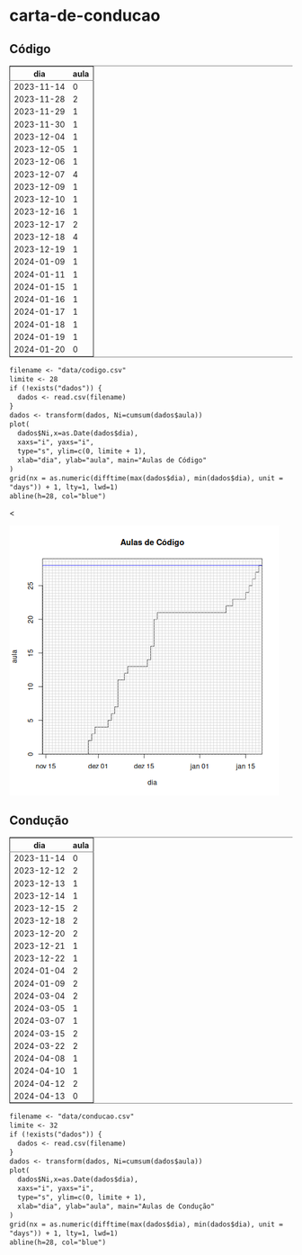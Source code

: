 

# carta-de-conducao


## Código

<table id="orgc43a3f8" border="2" cellspacing="0" cellpadding="6" rules="groups" frame="hsides">


<colgroup>
<col  class="org-right" />

<col  class="org-right" />
</colgroup>
<thead>
<tr>
<th scope="col" class="org-right">dia</th>
<th scope="col" class="org-right">aula</th>
</tr>
</thead>

<tbody>
<tr>
<td class="org-right">2023-11-14</td>
<td class="org-right">0</td>
</tr>


<tr>
<td class="org-right">2023-11-28</td>
<td class="org-right">2</td>
</tr>


<tr>
<td class="org-right">2023-11-29</td>
<td class="org-right">1</td>
</tr>


<tr>
<td class="org-right">2023-11-30</td>
<td class="org-right">1</td>
</tr>


<tr>
<td class="org-right">2023-12-04</td>
<td class="org-right">1</td>
</tr>


<tr>
<td class="org-right">2023-12-05</td>
<td class="org-right">1</td>
</tr>


<tr>
<td class="org-right">2023-12-06</td>
<td class="org-right">1</td>
</tr>


<tr>
<td class="org-right">2023-12-07</td>
<td class="org-right">4</td>
</tr>


<tr>
<td class="org-right">2023-12-09</td>
<td class="org-right">1</td>
</tr>


<tr>
<td class="org-right">2023-12-10</td>
<td class="org-right">1</td>
</tr>


<tr>
<td class="org-right">2023-12-16</td>
<td class="org-right">1</td>
</tr>


<tr>
<td class="org-right">2023-12-17</td>
<td class="org-right">2</td>
</tr>


<tr>
<td class="org-right">2023-12-18</td>
<td class="org-right">4</td>
</tr>


<tr>
<td class="org-right">2023-12-19</td>
<td class="org-right">1</td>
</tr>


<tr>
<td class="org-right">2024-01-09</td>
<td class="org-right">1</td>
</tr>


<tr>
<td class="org-right">2024-01-11</td>
<td class="org-right">1</td>
</tr>


<tr>
<td class="org-right">2024-01-15</td>
<td class="org-right">1</td>
</tr>


<tr>
<td class="org-right">2024-01-16</td>
<td class="org-right">1</td>
</tr>


<tr>
<td class="org-right">2024-01-17</td>
<td class="org-right">1</td>
</tr>


<tr>
<td class="org-right">2024-01-18</td>
<td class="org-right">1</td>
</tr>


<tr>
<td class="org-right">2024-01-19</td>
<td class="org-right">1</td>
</tr>


<tr>
<td class="org-right">2024-01-20</td>
<td class="org-right">0</td>
</tr>
</tbody>
</table>

    filename <- "data/codigo.csv"
    limite <- 28
    if (!exists("dados")) {
      dados <- read.csv(filename)
    }
    dados <- transform(dados, Ni=cumsum(dados$aula))
    plot(
      dados$Ni,x=as.Date(dados$dia),
      xaxs="i", yaxs="i",
      type="s", ylim=c(0, limite + 1),
      xlab="dia", ylab="aula", main="Aulas de Código"
    )
    grid(nx = as.numeric(difftime(max(dados$dia), min(dados$dia), unit = "days")) + 1, lty=1, lwd=1)
    abline(h=28, col="blue")

<

![img](images/codigo.png)


## Condução

<table id="orga758be9" border="2" cellspacing="0" cellpadding="6" rules="groups" frame="hsides">


<colgroup>
<col  class="org-right" />

<col  class="org-right" />
</colgroup>
<thead>
<tr>
<th scope="col" class="org-right">dia</th>
<th scope="col" class="org-right">aula</th>
</tr>
</thead>

<tbody>
<tr>
<td class="org-right">2023-11-14</td>
<td class="org-right">0</td>
</tr>


<tr>
<td class="org-right">2023-12-12</td>
<td class="org-right">2</td>
</tr>


<tr>
<td class="org-right">2023-12-13</td>
<td class="org-right">1</td>
</tr>


<tr>
<td class="org-right">2023-12-14</td>
<td class="org-right">1</td>
</tr>


<tr>
<td class="org-right">2023-12-15</td>
<td class="org-right">2</td>
</tr>


<tr>
<td class="org-right">2023-12-18</td>
<td class="org-right">2</td>
</tr>


<tr>
<td class="org-right">2023-12-20</td>
<td class="org-right">2</td>
</tr>


<tr>
<td class="org-right">2023-12-21</td>
<td class="org-right">1</td>
</tr>


<tr>
<td class="org-right">2023-12-22</td>
<td class="org-right">1</td>
</tr>


<tr>
<td class="org-right">2024-01-04</td>
<td class="org-right">2</td>
</tr>


<tr>
<td class="org-right">2024-01-09</td>
<td class="org-right">2</td>
</tr>


<tr>
<td class="org-right">2024-03-04</td>
<td class="org-right">2</td>
</tr>


<tr>
<td class="org-right">2024-03-05</td>
<td class="org-right">1</td>
</tr>


<tr>
<td class="org-right">2024-03-07</td>
<td class="org-right">1</td>
</tr>


<tr>
<td class="org-right">2024-03-15</td>
<td class="org-right">2</td>
</tr>


<tr>
<td class="org-right">2024-03-22</td>
<td class="org-right">2</td>
</tr>


<tr>
<td class="org-right">2024-04-08</td>
<td class="org-right">1</td>
</tr>


<tr>
<td class="org-right">2024-04-10</td>
<td class="org-right">1</td>
</tr>


<tr>
<td class="org-right">2024-04-12</td>
<td class="org-right">2</td>
</tr>


<tr>
<td class="org-right">2024-04-13</td>
<td class="org-right">0</td>
</tr>
</tbody>
</table>

    filename <- "data/conducao.csv"
    limite <- 32
    if (!exists("dados")) {
      dados <- read.csv(filename)
    }
    dados <- transform(dados, Ni=cumsum(dados$aula))
    plot(
      dados$Ni,x=as.Date(dados$dia),
      xaxs="i", yaxs="i",
      type="s", ylim=c(0, limite + 1),
      xlab="dia", ylab="aula", main="Aulas de Condução"
    )
    grid(nx = as.numeric(difftime(max(dados$dia), min(dados$dia), unit = "days")) + 1, lty=1, lwd=1)
    abline(h=28, col="blue")


